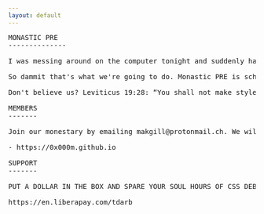 ```yaml
---
layout: default
---
```


<pre class="col">
MONASTIC PRE
--------------

I was messing around on the computer tonight and suddenly had the idea to start a web design cult. But how to distinguish this cult from the other web design cults out there online? 1mb Club, 512kb Club, 250kb Club, XHMTL Luddites, and most recently the No CSS Club. I know! I'll be more radical than they are. Unfortunately, the most radical of them doesn't give me much left to work with except preformatted tags.

So dammit that's what we're going to do. Monastic PRE is schismatic sect of the minimal web that thinks all other sects are cowardly compromisers and LARPERS probably controlled by Satan who only pretend to want a RETVRN to the golden age of the web. We teach that plain, completely unstyled TEXT is biblical and next to godliness.

Don't believe us? Leviticus 19:28: “You shall not make styles on your website...” Hithero mistranlated from the Hebrew as a prohibition against tattoos. 

MEMBERS
-------

Join our monestary by emailing makgill@protonmail.ch. We will list you as a member. Be be warned. Strict compliance must be observed. If the bulk of your website is not plain preformatted text, we will delist you.

- https://0x000m.github.io

SUPPORT
-------

PUT A DOLLAR IN THE BOX AND SPARE YOUR SOUL HOURS OF CSS DEBUG PURGATORY.

https://en.liberapay.com/tdarb
